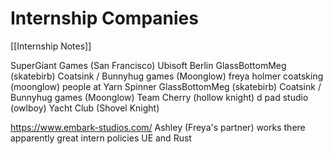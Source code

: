 # Internship Companies

[[Internship Notes]]

SuperGiant Games (San Francisco)
Ubisoft Berlin
GlassBottomMeg (skatebirb)
Coatsink / Bunnyhug games (Moonglow)
freya holmer
coatsking (moonglow)
people at Yarn Spinner
GlassBottomMeg (skatebirb)
Coatsink / Bunnyhug games (Moonglow)
Team Cherry (hollow knight)
d pad studio (owlboy)
Yacht Club (Shovel Knight)

https://www.embark-studios.com/
Ashley (Freya's partner) works there 
apparently great intern policies
UE and Rust
